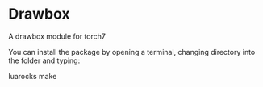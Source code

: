 Drawbox
====================

A drawbox module for torch7

You can install the package by opening a terminal, changing directory into the folder and typing:

luarocks make
